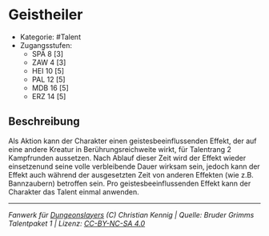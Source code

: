 <!---
Dies ist ein Fanwerk für DUNGEONSLAYERS (C) von Christian Kennig

Quellen:      [Bruder Grimms Talentpaket 1](https://www.f-space.de/ds4/downloads.html)
              [Talentbeschreibungen](https://www.f-space.de/ds4/tools-talentcards.html)
License:      [CC-BY-NC-SA 4.0](https://creativecommons.org/licenses/by-nc-sa/4.0/deed.de)
Richtlinien:  [Fanwerkrichtlinien](https://www.dungeonslayers.net/fanwerk-richtlinien/)
Autor:        Zauberlehrling
-->

  
# Geistheiler  
- Kategorie: #Talent  
- Zugangsstufen:  
  - SPÄ 8 [3]  
  - ZAW 4 [3]  
  - HEI 10 [5]  
  - PAL 12 [5]  
  - MDB 16 [5]  
  - ERZ 14 [5]  

## Beschreibung  
Als Aktion kann der Charakter einen geistesbeeinflussenden Effekt, der auf eine andere Kreatur in Berührungsreichweite wirkt, für Talentrang 2 Kampfrunden aussetzen. Nach Ablauf dieser Zeit wird der Effekt wieder einsetzenund seine volle verbleibende Dauer wirksam sein, jedoch kann der Effekt auch während der ausgesetzten Zeit von anderen Effekten (wie z.B. Bannzaubern) betroffen sein. Pro geistesbeeinflussenden Effekt kann der Charakter das Talent einmal anwenden.


___  
*Fanwerk für [Dungeonslayers](https://www.dungeonslayers.net/) (C) Christian Kennig | Quelle: Bruder Grimms Talentpaket 1 | Lizenz: [CC-BY-NC-SA 4.0](https://creativecommons.org/licenses/by-nc-sa/4.0/deed.de)*  